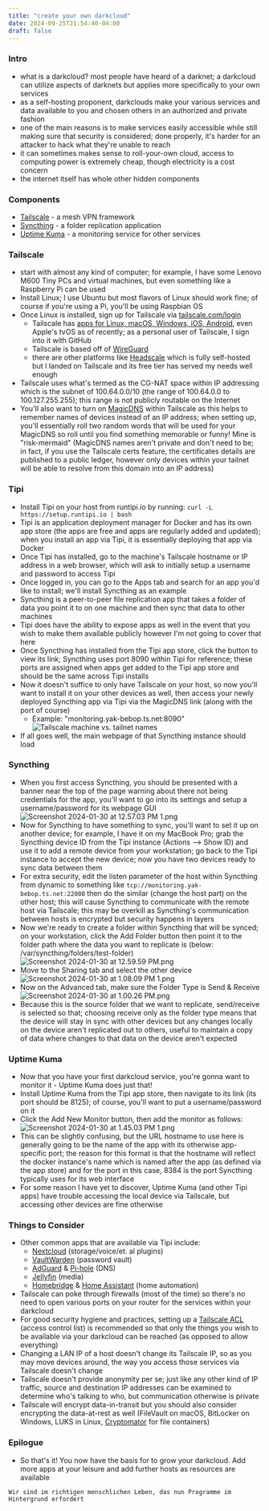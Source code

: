 ```yaml
---
title: "create your own darkcloud"
date: 2024-09-25T21:54:40-04:00
draft: false
---
```


### Intro

- what is a darkcloud? most people have heard of a darknet; a darkcloud can utilize aspects of darknets but applies more specifically to your own services
- as a self-hosting proponent, darkclouds make your various services and data available to you and chosen others in an authorized and private fashion
- one of the main reasons is to make services easily accessible while still making sure that security is considered; done properly, it's harder for an attacker to hack what they're unable to reach
- it can sometimes makes sense to roll-your-own cloud, access to computing power is extremely cheap, though electricity is a cost concern
- the internet itself has whole other hidden components

### Components

- [Tailscale](https://tailscale.com/) - a mesh VPN framework
- [Syncthing](https://syncthing.net/) - a folder replication application
- [Uptime Kuma](https://uptime.kuma.pet/) - a monitoring service for other services

### Tailscale

- start with almost any kind of computer; for example, I have some Lenovo M600 Tiny PCs and virtual machines, but even something like a Raspberry Pi can be used
- Install Linux; I use Ubuntu but most flavors of Linux should work fine; of course if you're using a Pi, you'll be using Raspbian OS
- Once Linux is installed, sign up for Tailscale via [tailscale.com/login](https://login.tailscale.com/login)
  - Tailscale has [apps for Linux, macOS, Windows, iOS, Android](https://tailscale.com/download), even Apple's tvOS as of recently; as a personal user of Tailscale, I sign into it with GitHub
  - Tailscale is based off of [WireGuard](https://www.wireguard.com/)
  - there are other platforms like [Headscale](https://headscale.net/running-headscale-linux/) which is fully self-hosted but I landed on Tailscale and its free tier has served my needs well enough
- Tailscale uses what's termed as the CG-NAT space within IP addressing which is the subnet of 100.64.0.0/10 (the range of 100.64.0.0 to 100.127.255.255); this range is not publicly routable on the Internet
- You'll also want to turn on [MagicDNS](https://tailscale.com/kb/1081/magicdns) within Tailscale as this helps to remember names of devices instead of an IP address; when setting up, you'll essentially roll two random words that will be used for your MagicDNS so roll until you find something memorable or funny! Mine is "risk-mermaid" (MagicDNS names aren't private and don't need to be; in fact, if you use the Tailscale certs feature, the certificates details are published to a public ledger, however only devices within your tailnet will be able to resolve from this domain into an IP address)

### Tipi

- Install Tipi on your host from runtipi.io by running:
  `curl -L https://setup.runtipi.io | bash`
- Tipi is an application deployment manager for Docker and has its own app store (the apps are free and apps are regularly added and updated); when you install an app via Tipi, it is essentially deploying that app via Docker
- Once Tipi has installed, go to the machine's Tailscale hostname or IP address in a web browser, which will ask to initially setup a username and password to access Tipi
- Once logged in, you can go to the Apps tab and search for an app you'd like to install; we'll install Syncthing as an example
- Syncthing is a peer-to-peer file replication app that takes a folder of data you point it to on one machine and then sync that data to other machines
- Tipi does have the ability to expose apps as well in the event that you wish to make them available publicly however I'm not going to cover that here
- Once Syncthing has installed from the Tipi app store, click the button to view its link; Syncthing uses port 8090 within Tipi for reference; these ports are assigned when apps get added to the Tipi app store and should be the same across Tipi installs
- Now it doesn't suffice to only have Tailscale on your host, so now you'll want to install it on your other devices as well, then access your newly deployed Syncthing app via Tipi via the MagicDNS link (along with the port of course)
  - Example: "monitoring.yak-bebop.ts.net:8090"
  ![Tailscale machine vs. tailnet names](/posts/darkcloud/f257b0cee848fdce77be199da6774e8c7299d914.png)
- If all goes well, the main webpage of that Syncthing instance should load

### Syncthing

- When you first access Syncthing, you should be presented with a banner near the top of the page warning about there not being credentials for the app, you'll want to go into its settings and setup a username/password for its webpage GUI![Screenshot 2024-01-30 at 12.57.03 PM 1.png](/posts/darkcloud/07efea6349436e6f85fdde2fa6644214ec3eb72f.png)
- Now for Syncthing to have something to sync, you'll want to set it up on another device; for example, I have it on my MacBook Pro; grab the Syncthing device ID from the Tipi instance (Actions --\> Show ID) and use it to add a remote device from your workstation; go back to the Tipi instance to accept the new device; now you have two devices ready to sync data between them
- For extra security, edit the listen parameter of the host within Syncthing from dynamic to something like `tcp://monitoring.yak-bebop.ts.net:22000` then do the similar (change the host part) on the other host; this will cause Syncthing to communicate with the remote host via Tailscale; this may be overkill as Syncthing's communication between hosts is encrypted but security happens in layers
- Now we're ready to create a folder within Syncthing that will be synced; on your workstation, click the Add Folder button then point it to the folder path where the data you want to replicate is (below: /var/syncthing/folders/test-folder)![Screenshot 2024-01-30 at 12.59.59 PM.png](/posts/darkcloud/2.png)
- Move to the Sharing tab and select the other device
![Screenshot 2024-01-30 at 1.08.09 PM 1.png](/posts/darkcloud/342d44e51cc458f63ba3bb213f3cae7bbd1b5339.png)
- Now on the Advanced tab, make sure the Folder Type is Send & Receive
![Screenshot 2024-01-30 at 1.00.26 PM.png](/posts/darkcloud/1.png)
- Because this is the source folder that we want to replicate, send/receive is selected so that; choosing receive only as the folder type means that the device will stay in sync with other devices but any changes locally on the device aren't replicated out to others, useful to maintain a copy of data where changes to that data on the device aren't expected

### Uptime Kuma

- Now that you have your first darkcloud service, you're gonna want to monitor it - Uptime Kuma does just that!
- Install Uptime Kuma from the Tipi app store, then navigate to its link (its port should be 8125); of course, you'll want to put a username/password on it
- Click the Add New Monitor button, then add the monitor as follows:![Screenshot 2024-01-30 at 1.45.03 PM 1.png](/posts/darkcloud/a6f82ef418be9f522bba4a632d8104a6a81cdf6d.png)
- This can be slightly confusing, but the URL hostname to use here is generally going to be the name of the app with its otherwise app-specific port; the reason for this format is that the hostname will reflect the docker instance's name which is named after the app (as defined via the app store) and for the port in this case, 8384 is the port Syncthing typically uses for its web interface
- For some reason I have yet to discover, Uptime Kuma (and other Tipi apps) have trouble accessing the local device via Tailscale, but accessing other devices are fine otherwise

### Things to Consider

- Other common apps that are available via Tipi include:
  - [Nextcloud](https://nextcloud.com/) (storage/voice/et. al plugins)
  - [VaultWarden](https://github.com/dani-garcia/vaultwarden) (password vault)
  - [AdGuard](https://adguard.com) & [Pi-hole](https://pi-hole.net/) (DNS)
  - [Jellyfin](https://jellyfin.org/) (media)
  - [Homebridge](https://homebridge.io/) & [Home Assistant](https://www.home-assistant.io/) (home automation)
- Tailscale can poke through firewalls (most of the time) so there's no need to open various ports on your router for the services within your darkcloud
- For good security hygiene and practices, setting up a [Tailscale ACL](https://tailscale.com/kb/1018/acls) (access control list) is recommended so that only the things you wish to be available via your darkcloud can be reached (as opposed to allow everything)
- Changing a LAN IP of a host doesn't change its Tailscale IP, so as you may move devices around, the way you access those services via Tailscale doesn't change
- Tailscale doesn't provide anonymity per se; just like any other kind of IP traffic, source and destination IP addresses can be examined to determine who's talking to who, but communication otherwise is private
- Tailscale will encrypt data-in-transit but you should also consider encrypting the data-at-rest as well (FileVault on macOS, BitLocker on Windows, LUKS in Linux, [Cryptomator](https://cryptomator.org/) for file containers)

### Epilogue

- So that's it! You now have the basis for to grow your darkcloud. Add more apps at your leisure and add further hosts as resources are available

<!-- -->

    Wir sind im richtigen menschlichen Leben, das nun Programme im Hintergrund erfordert
